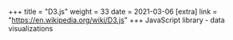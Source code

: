 +++
title = "D3.js"
weight = 33
date = 2021-03-06
[extra]
link = "https://en.wikipedia.org/wiki/D3.js"
+++
JavaScript library - data visualizations

